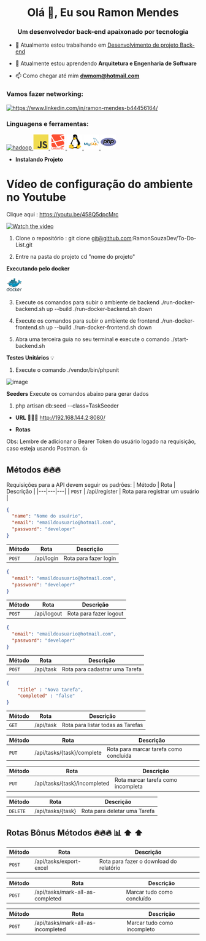 <h1 align="center">Olá 👋, Eu sou Ramon Mendes</h1>
<h3 align="center">Um desenvolvedor back-end apaixonado por tecnologia</h3>

- 🔭 Atualmente estou trabalhando em [Desenvolvimento de projeto Back-end](https://github.com/RamonSouzaDev/To-Do-List-)

- 🌱 Atualmente estou aprendendo **Arquitetura e Engenharia de Software**

- 📫 Como chegar até mim **dwmom@hotmail.com**

<h3 align="left">Vamos fazer networking:</h3>
<p align="left">
<a href="https://linkedin.com/in/https://www.linkedin.com/in/ramon-mendes-b44456164/" target="blank"><img align="center" src="https://raw.githubusercontent.com/rahuldkjain/github-profile-readme-generator/master/src/images/icons/Social/linked-in-alt.svg" alt="https://www.linkedin.com/in/ramon-mendes-b44456164/" height="30" width="40" /></a>
</p>

<h3 align="left">Linguagens e ferramentas:</h3>
 <a href="https://hadoop.apache.org/" target="_blank" rel="noreferrer"> <img src="https://www.vectorlogo.zone/logos/apache_hadoop/apache_hadoop-icon.svg" alt="hadoop" width="40" height="40"/> </a> <a href="https://developer.mozilla.org/en-US/docs/Web/JavaScript" target="_blank" rel="noreferrer"> <img src="https://raw.githubusercontent.com/devicons/devicon/master/icons/javascript/javascript-original.svg" alt="javascript" width="40" height="40"/> </a> <a href="https://laravel.com/" target="_blank" rel="noreferrer"> <img src="https://raw.githubusercontent.com/devicons/devicon/master/icons/laravel/laravel-plain-wordmark.svg" alt="laravel" width="40" height="40"/> </a> <a href="https://www.linux.org/" target="_blank" rel="noreferrer"> <img src="https://raw.githubusercontent.com/devicons/devicon/master/icons/linux/linux-original.svg" alt="linux" width="40" height="40"/> </a> <a href="https://www.mysql.com/" target="_blank" rel="noreferrer"> <img src="https://raw.githubusercontent.com/devicons/devicon/master/icons/mysql/mysql-original-wordmark.svg" alt="mysql" width="40" height="40"/> </a> <a href="https://www.php.net" target="_blank" rel="noreferrer"> <img src="https://raw.githubusercontent.com/devicons/devicon/master/icons/php/php-original.svg" alt="php" width="40" height="40"/> </a> </p>


- **Instalando Projeto**

# Vídeo de configuração do ambiente no Youtube

Clique aqui : https://youtu.be/458Q5dpcMrc

[![Watch the video](https://i.stack.imgur.com/Vp2cE.png)](https://youtu.be/458Q5dpcMrc)


1. Clone o repositório :
git clone git@github.com:RamonSouzaDev/To-Do-List.git

2. Entre na pasta do projeto
cd "nome do projeto"

**Executando pelo docker** <p align="left"> <a href="https://www.docker.com/" target="_blank" rel="noreferrer"> <img src="https://raw.githubusercontent.com/devicons/devicon/master/icons/docker/docker-original-wordmark.svg" alt="docker" width="40" height="40"/> </a>

3.  Execute os comandos para subir o ambiente de backend
./run-docker-backend.sh up --build
./run-docker-backend.sh down

4. Execute os comandos para subir o ambiente de frontend
./run-docker-frontend.sh up --build
./run-docker-frontend.sh down

5. Abra uma terceira guia no seu terminal e execute o comando
./start-backend.sh

**Testes Unitários** 💡

1. Execute o comando  ./vendor/bin/phpunit

![image](https://github.com/RamonSouzaDev/To-Do-List/assets/47437727/8ac379e9-6cd2-461a-a9b4-129b8bc0adb1)


**Seeders**
Execute os comandos abaixo para gerar dados

1. php artisan db:seed --class=TaskSeeder


- **URL** 🏁🏁🏁
http://192.168.144.2:8080/

- **Rotas**

Obs: Lembre de adicionar o Bearer Token do usuário logado na requisição, caso esteja usando Postman. 👍

## Métodos 🔥🔥🔥
Requisições para a API devem seguir os padrões:
| Método | Rota | Descrição |
|---|---|---|
| `POST` | /api/register | Rota para registrar um usuário |
```json
{
  "name": "Nome do usuário",
  "email": "emaildousuario@hotmail.com",
  "password": "developer"
}
```
| Método | Rota | Descrição |
|---|---|---|
| `POST` | /api/login | Rota para fazer login |
```json
{
  "email": "emaildousuario@hotmail.com",
  "password": "developer"
}
```
| Método | Rota | Descrição |
|---|---|---|
| `POST` | /api/logout | Rota para fazer logout |
```json
{
  "email": "emaildousuario@hotmail.com",
  "password": "developer"
}

```
| Método | Rota | Descrição |
|---|---|---|
| `POST` | /api/task | Rota para cadastrar uma Tarefa |
```json
{
    "title" : "Nova tarefa",
    "completed" : "false"
}
```
| Método | Rota | Descrição |
|---|---|---|
| `GET` | /api/task | Rota para listar todas as Tarefas |

| Método | Rota | Descrição |
|---|---|---|
| `PUT` | /api/tasks/{task}/complete | Rota para marcar tarefa como concluída |

| Método | Rota | Descrição |
|---|---|---|
| `PUT` | /api/tasks/{task}/incompleted | Rota marcar tarefa como incompleta|

| Método | Rota | Descrição |
|---|---|---|
| `DELETE` | /api/tasks/{task} | Rota para deletar uma Tarefa |


## Rotas Bônus Métodos 🔥🔥🔥 📊 ⬆️ ⬆️

| Método | Rota | Descrição |
|---|---|---|
| `POST` | /api/tasks/export-excel | Rota para fazer o download do relatório |

| Método | Rota | Descrição |
|---|---|---|
| `POST` | /api/tasks/mark-all-as-completed | Marcar tudo como concluído |

| Método | Rota | Descrição |
|---|---|---|
| `POST` | /api/tasks/mark-all-as-incompleted | Marcar tudo como incompleto |
